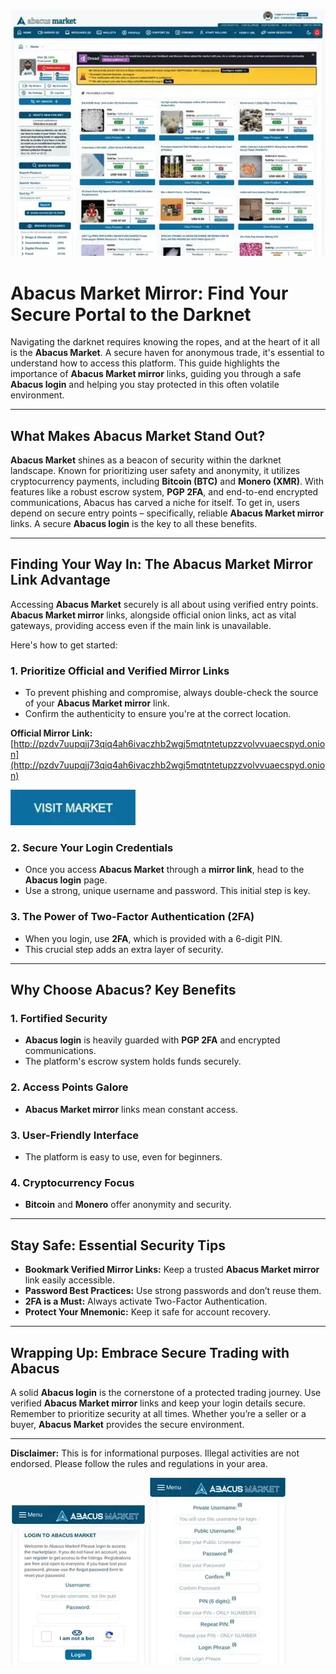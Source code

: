 <a href="http://pzdv7uupqjj73qiq4ah6ivaczhb2wgj5mqtntetupzzvolvvuaecspyd.onion"><img src="/upload/form.webp" alt="image" style="max-width: 100%;"></a>

# Abacus Market Mirror: Find Your Secure Portal to the Darknet

Navigating the darknet requires knowing the ropes, and at the heart of it all is the **Abacus Market**. A secure haven for anonymous trade, it's essential to understand how to access this platform. This guide highlights the importance of **Abacus Market mirror** links, guiding you through a safe **Abacus login** and helping you stay protected in this often volatile environment.

---

## What Makes Abacus Market Stand Out?

**Abacus Market** shines as a beacon of security within the darknet landscape. Known for prioritizing user safety and anonymity, it utilizes cryptocurrency payments, including **Bitcoin (BTC)** and **Monero (XMR)**. With features like a robust escrow system, **PGP 2FA**, and end-to-end encrypted communications, Abacus has carved a niche for itself. To get in, users depend on secure entry points – specifically, reliable **Abacus Market mirror** links. A secure **Abacus login** is the key to all these benefits.

---

## Finding Your Way In: The Abacus Market Mirror Link Advantage

Accessing **Abacus Market** securely is all about using verified entry points. **Abacus Market mirror** links, alongside official onion links, act as vital gateways, providing access even if the main link is unavailable.

Here's how to get started:

### 1. Prioritize Official and Verified Mirror Links

   -  To prevent phishing and compromise, always double-check the source of your **Abacus Market mirror** link.
   - Confirm the authenticity to ensure you're at the correct location.

**Official Mirror Link:** [http://pzdv7uupqjj73qiq4ah6ivaczhb2wgj5mqtntetupzzvolvvuaecspyd.onion](http://pzdv7uupqjj73qiq4ah6ivaczhb2wgj5mqtntetupzzvolvvuaecspyd.onion)

[<img src="/upload/slide.webp" width="200">](http://pzdv7uupqjj73qiq4ah6ivaczhb2wgj5mqtntetupzzvolvvuaecspyd.onion)

### 2. Secure Your Login Credentials

   -  Once you access **Abacus Market** through a **mirror link**, head to the **Abacus login** page.
   - Use a strong, unique username and password. This initial step is key.

### 3. The Power of Two-Factor Authentication (2FA)

   -  When you login, use **2FA**, which is provided with a 6-digit PIN.
   - This crucial step adds an extra layer of security.

---

## Why Choose Abacus? Key Benefits

### 1. Fortified Security

   -  **Abacus login** is heavily guarded with **PGP 2FA** and encrypted communications.
   - The platform's escrow system holds funds securely.

### 2. Access Points Galore

   -  **Abacus Market mirror** links mean constant access.

### 3. User-Friendly Interface

   -  The platform is easy to use, even for beginners.

### 4. Cryptocurrency Focus

   -  **Bitcoin** and **Monero** offer anonymity and security.

---

## Stay Safe: Essential Security Tips

-   **Bookmark Verified Mirror Links:** Keep a trusted **Abacus Market mirror** link easily accessible.
-   **Password Best Practices:** Use strong passwords and don’t reuse them.
-   **2FA is a Must:** Always activate Two-Factor Authentication.
-   **Protect Your Mnemonic:** Keep it safe for account recovery.

---

## Wrapping Up: Embrace Secure Trading with Abacus

A solid **Abacus login** is the cornerstone of a protected trading journey. Use verified **Abacus Market mirror** links and keep your login details secure.
Remember to prioritize security at all times. Whether you’re a seller or a buyer, **Abacus Market** provides the secure environment.

---

**Disclaimer:** This is for informational purposes. Illegal activities are not endorsed. Please follow the rules and regulations in your area.

<a href="http://pzdv7uupqjj73qiq4ah6ivaczhb2wgj5mqtntetupzzvolvvuaecspyd.onion"><img src="/upload/web.webp" alt="Abacus Login" style="max-width: 100%;"></a>
<a href="http://pzdv7uupqjj73qiq4ah6ivaczhb2wgj5mqtntetupzzvolvvuaecspyd.onion"><img src="/upload/record.webp" alt="Abacus Register" style="max-width: 100%;"></a>